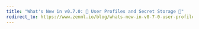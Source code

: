 ```yaml
---
title: "What's New in v0.7.0: 🔡 User Profiles and Secret Storage 🤫"
redirect_to: https://www.zenml.io/blog/whats-new-in-v0-7-0-user-profiles-and-secret-storage
---
```

